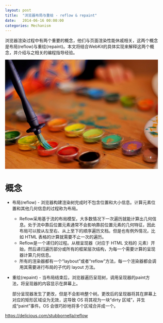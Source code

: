 ```yaml
---
layout: post
title:  "浏览器布局与重绘 - reflow & repaint"
date:   2014-06-16 00:00:00
categories: Mechanism
---
```


浏览器渲染过程中有两个重要的概念，他们与页面渲染性能休戚相关，这两个概念是布局(reflow)与重绘(repaint)。本文将结合WebKit的具体实现来解释这两个概念，并介绍与之相关的编程指导经验。

![paint](/assets/images/posts/paint.jpg)

<!--more-->

# 概念

+   布局(reflow) - 浏览器构建渲染树完成时不包含位置和大小信息。计算元素位置和其他几何信息的过程称为布局。

	*   Reflow采用基于流的布局模型，大多数情况下一次遍历就能计算出几何信息。处于流中靠后位置元素通常不会影响靠前位置元素的几何特征，因此布局可以按从左至右、从上至下的顺序遍历文档。但是也有例外情况，比如 HTML 表格的计算就需要不止一次的遍历。
	*   Reflow是一个递归的过程。从根呈现器（对应于 HTML 文档的 <html> 元素）开始，然后递归遍历部分或所有的框架层次结构，为每一个需要计算的呈现器计算几何信息。
	*   所有的渲染器都有一个“laybout”或者“reflow”方法，每一个渲染器都会调用其需要进行布局的子代的 layout 方法。

+   重绘(repaint) - 当布局结束后，浏览器遍历呈现树，调用呈现器的paint方法，将呈现器的内容显示在屏幕上。
	
	部分呈现器发生了更改，但是不会影响整个树。更改后的呈现器将其在屏幕上对应的矩形区域设为无效，这导致 OS 将其视为一块“dirty 区域”，并生成“paint”事件。OS 会很巧妙地将多个区域合并成一个。




https://delicious.com/stubbornella/reflow
